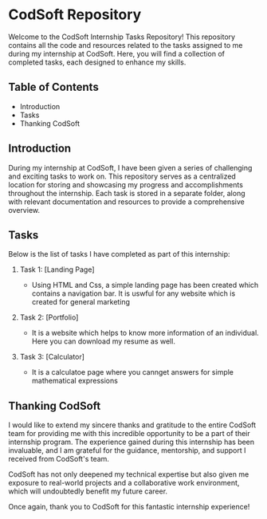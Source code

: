 # CodSoft Repository
Welcome to the CodSoft Internship Tasks Repository! This repository contains all the code and resources related to the tasks assigned to me during my internship at CodSoft. Here, you will find a collection of completed tasks, each designed to enhance my skills.

## Table of Contents
- Introduction
- Tasks
- Thanking CodSoft

## Introduction 
During my internship at CodSoft, I have been given a series of challenging and exciting tasks to work on. This repository serves as a centralized location for storing and showcasing my progress and accomplishments throughout the internship. Each task is stored in a separate folder, along with relevant documentation and resources to provide a comprehensive overview.

## Tasks
Below is the list of tasks I have completed as part of this internship:

1. Task 1: [Landing Page]
    - Using HTML and Css, a simple landing page has been created which contains a navigation bar. It is uswful for any website which is created for general marketing 
    

2. Task 2: [Portfolio]
   - It is a website which helps to know more information of an individual. Here you can download my resume as well.

3. Task 3: [Calculator]
   - It is a calculatoe page where you cannget answers for simple mathematical expressions

## Thanking CodSoft
I would like to extend my sincere thanks and gratitude to the entire CodSoft team for providing me with this incredible opportunity to be a part of their internship program. The experience gained during this internship has been invaluable, and I am grateful for the guidance, mentorship, and support I received from CodSoft's team.

CodSoft has not only deepened my technical expertise but also given me exposure to real-world projects and a collaborative work environment, which will undoubtedly benefit my future career.

Once again, thank you to CodSoft for this fantastic internship experience!
